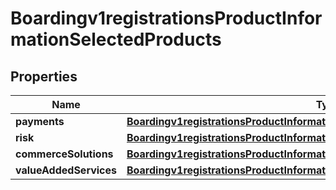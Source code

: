 
# Boardingv1registrationsProductInformationSelectedProducts

## Properties
Name | Type | Description | Notes
------------ | ------------- | ------------- | -------------
**payments** | [**Boardingv1registrationsProductInformationSelectedProductsPayments**](Boardingv1registrationsProductInformationSelectedProductsPayments.md) |  |  [optional]
**risk** | [**Boardingv1registrationsProductInformationSelectedProductsRisk**](Boardingv1registrationsProductInformationSelectedProductsRisk.md) |  |  [optional]
**commerceSolutions** | [**Boardingv1registrationsProductInformationSelectedProductsCommerceSolutions**](Boardingv1registrationsProductInformationSelectedProductsCommerceSolutions.md) |  |  [optional]
**valueAddedServices** | [**Boardingv1registrationsProductInformationSelectedProductsValueAddedServices**](Boardingv1registrationsProductInformationSelectedProductsValueAddedServices.md) |  |  [optional]




